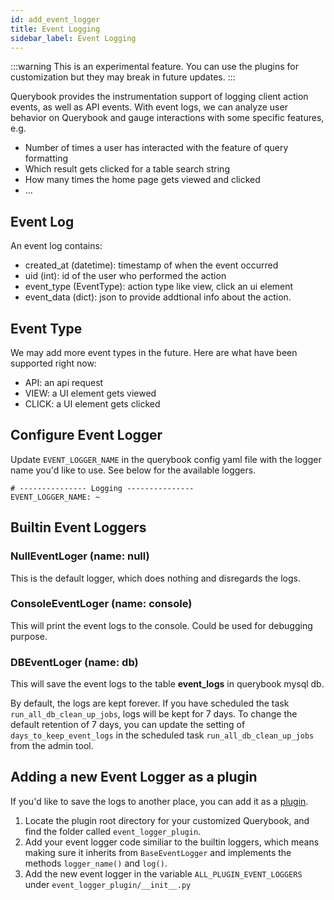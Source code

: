 ```yaml
---
id: add_event_logger
title: Event Logging
sidebar_label: Event Logging
---
```


:::warning
This is an experimental feature. You can use the plugins for customization but they may break in future updates.
:::

Querybook provides the instrumentation support of logging client action events, as well as API events. With event logs, we can analyze user behavior on Querybook and gauge interactions with some specific features, e.g.
  - Number of times a user has interacted with the feature of query formatting
  - Which result gets clicked for a table search string
  - How many times the home page gets viewed and clicked
  - ...

## Event Log
An event log contains:
 - created_at (datetime): timestamp of when the event occurred
 - uid (int): id of the user who performed the action
 - event_type (EventType): action type like view, click an ui element
 - event_data (dict): json to provide addtional info about the action.

## Event Type
We may add more event types in the future. Here are what have been supported right now:
  - API: an api request
  - VIEW:  a UI element gets viewed
  - CLICK: a UI element gets clicked

## Configure Event Logger
Update `EVENT_LOGGER_NAME` in the querybook config yaml file with the logger name you'd like to use. See below for the available loggers.

```
# --------------- Logging ---------------
EVENT_LOGGER_NAME: ~
```

## Builtin Event Loggers

### NullEventLoger (name: null)
This is the default logger, which does nothing and disregards the logs.

### ConsoleEventLoger (name: console)
This will print the event logs to the console. Could be used for debugging purpose.

### DBEventLoger (name: db)
This will save the event logs to the table **event_logs** in querybook mysql db.

By default, the logs are kept forever. If you have scheduled the task `run_all_db_clean_up_jobs`, logs will be kept for 7 days. To change the default retention of 7 days, you can update the setting of `days_to_keep_event_logs` in the scheduled task `run_all_db_clean_up_jobs` from the admin tool.


## Adding a new Event Logger as a plugin
If you'd like to save the logs to another place, you can add it as a [plugin](plugins.md).


1. Locate the plugin root directory for your customized Querybook, and find the folder called `event_logger_plugin`.
2. Add your event logger code similiar to the builtin loggers, which means making sure it inherits from `BaseEventLogger` and implements the methods `logger_name()` and `log()`.
3. Add the new event logger in the variable `ALL_PLUGIN_EVENT_LOGGERS` under `event_logger_plugin/__init__.py`
